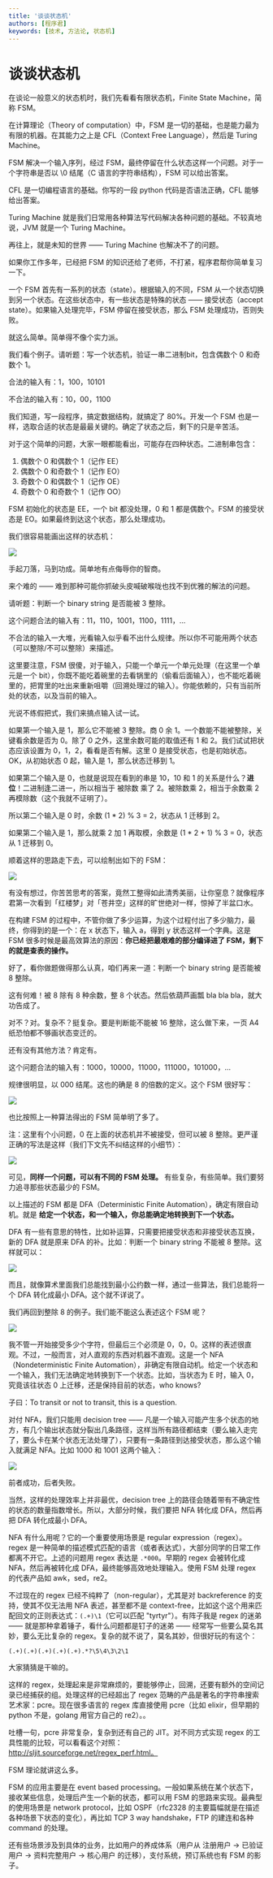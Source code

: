 ```yaml
---
title: '谈谈状态机'
authors: [程序君]
keywords: [技术, 方法论, 状态机]
---
```


# 谈谈状态机

在谈论一般意义的状态机时，我们先看看有限状态机，Finite State Machine，简称 FSM。

在计算理论（Theory of computation）中，FSM 是一切的基础，也是能力最为有限的机器。在其能力之上是 CFL（Context Free Language），然后是 Turing Machine。

FSM 解决一个输入序列，经过 FSM，最终停留在什么状态这样一个问题。对于一个字符串是否以 \0 结尾（C 语言的字符串结构），FSM 可以给出答案。

CFL 是一切编程语言的基础。你写的一段 python 代码是否语法正确，CFL 能够给出答案。

Turing Machine 就是我们日常用各种算法写代码解决各种问题的基础。不较真地说，JVM 就是一个 Turing Machine。

再往上，就是未知的世界 —— Turing Machine 也解决不了的问题。

如果你工作多年，已经把 FSM 的知识还给了老师，不打紧，程序君帮你简单复习一下。

一个 FSM 首先有一系列的状态（state）。根据输入的不同，FSM 从一个状态切换到另一个状态。在这些状态中，有一些状态是特殊的状态 —— 接受状态（accept state）。如果输入处理完毕，FSM 停留在接受状态，那么 FSM 处理成功，否则失败。

就这么简单。简单得不像个实力派。

我们看个例子。请听题：写一个状态机，验证一串二进制bit，包含偶数个 0 和奇数个 1。

合法的输入有：1，100，10101

不合法的输入有：10，00，1100

我们知道，写一段程序，搞定数据结构，就搞定了 80%。开发一个 FSM 也是一样，选取合适的状态是最最关键的。确定了状态之后，剩下的只是辛苦活。

对于这个简单的问题，大家一眼都能看出，可能存在四种状态。二进制串包含：

1. 偶数个 0 和偶数个 1（记作 EE）
2. 偶数个 0 和奇数个 1（记作 EO）
3. 奇数个 0 和偶数个 1（记作 OE）
2. 奇数个 0 和奇数个 1（记作 OO）

FSM 初始化的状态是 EE，一个 bit 都没处理，0 和 1 都是偶数个。FSM 的接受状态是 EO。如果最终到达这个状态，那么处理成功。

我们很容易能画出这样的状态机：

![](assets/even_odd.png)

手起刀落，马到功成。简单地有点侮辱你的智商。

来个难的 —— 难到那种可能你抓破头皮喊破喉咙也找不到优雅的解法的问题。

请听题：判断一个 binary string 是否能被 3 整除。

这个问题合法的输入有：11，110，1001，1100，1111，...

不合法的输入一大堆，光看输入似乎看不出什么规律。所以你不可能用两个状态（可以整除/不可以整除）来描述。

这里要注意，FSM 很傻，对于输入，只能一个单元一个单元处理（在这里一个单元是一个 bit），你既不能吃着碗里的去看锅里的（偷看后面输入），也不能吃着碗里的，把胃里的吐出来重新咀嚼（回溯处理过的输入）。你能依赖的，只有当前所处的状态，以及当前的输入。

光说不练假把式，我们来搞点输入试一试。

如果第一个输入是 1，那么它不能被 3 整除。商 0 余 1。一个数能不能被整除，关键看余数是否为 0。除了 0 之外，这里余数可能的取值还有 1 和 2。我们试试把状态应该设置为 0，1，2，看看是否有解。这里 0 是接受状态，也是初始状态。OK，从初始状态 0 起，输入是 1，那么状态迁移到 1。

如果第二个输入是 0，也就是说现在看到的串是 10，10 和 1 的关系是什么？__进位__！二进制逢二进一，所以相当于 被除数 乘了 2。被除数乘 2，相当于余数乘 2 再模除数（这个我就不证明了）。

所以第二个输入是 0 时，余数 (1 * 2) % 3 = 2，状态从 1 迁移到 2。

如果第二个输入是 1，那么就乘 2 加 1 再取模，余数是 (1 * 2 + 1) % 3 = 0，状态从 1 迁移到 0。

顺着这样的思路走下去，可以绘制出如下的 FSM：

![](assets/mod3.png)

有没有想过，你苦苦思考的答案，竟然工整得如此清秀美丽，让你窒息？就像程序君第一次看到「红楼梦」对「苍井空」这样的旷世绝对一样，惊掉了半盆口水。

在构建 FSM 的过程中，不管你做了多少运算，为这个过程付出了多少脑力，最终，你得到的是一个：在 x 状态下，输入 a，得到 y 状态这样一个字典。这是 FSM 很多时候是最高效算法的原因：__你已经把最艰难的部分编译进了 FSM，剩下的就是查表的操作。__

好了，看你做题做得那么认真，咱们再来一道：判断一个 binary string 是否能被 8 整除。

这有何难！被 8 除有 8 种余数，整 8 个状态。然后依葫芦画瓢 bla bla bla，就大功告成了。

对不？对。复杂不？挺复杂。要是判断能不能被 16 整除，这么做下来，一页 A4 纸恐怕都不够画状态变迁的。

还有没有其他方法？肯定有。

这个问题合法的输入有：1000，10000，11000，111000，101000，...

规律很明显，以 000 结尾。这也的确是 8 的倍数的定义。这个 FSM 很好写：

![](assets/mod8.png)

也比按照上一种算法得出的 FSM 简单明了多了。

注：这里有个小问题，0 在上面的状态机并不被接受，但可以被 8 整除。更严谨正确的写法是这样（我们下文先不纠结这样的小细节）：

![](assets/mod8_1.png)

可见，__同样一个问题，可以有不同的 FSM 处理。__ 有些复杂，有些简单。我们要努力追寻那些状态最少的 FSM。

以上描述的 FSM 都是 DFA（Deterministic Finite Automation），确定有限自动机。就是 __给定一个状态，和一个输入，你总能确定地转换到下一个状态。__

DFA 有一些有意思的特性，比如补运算，只需要把接受状态和非接受状态互换，新的 DFA 就是原来 DFA 的补。比如：判断一个 binary string 不能被 8 整除。这样就可以：

![](assets/not_mod8.png)

而且，就像算术里面我们总能找到最小公约数一样，通过一些算法，我们总能将一个 DFA 转化成最小 DFA。这个就不详说了。

我们再回到整除 8 的例子。我们能不能这么表述这个 FSM 呢？

![](assets/mod8_nfa.png)

我不管一开始接受多少个字符，但最后三个必须是 0，0，0。这样的表述很直观。不过，一般而言，对人直观的东西对机器不直观。这是一个 NFA（Nondeterministic Finite Automation），非确定有限自动机。给定一个状态和一个输入，我们无法确定地转换到下一个状态。比如，当状态为 E 时，输入 0，究竟该往状态 0 上迁移，还是保持目前的状态，who knows?

子曰：To transit or not to transit, this is a question.

对付 NFA，我们只能用 decision tree —— 凡是一个输入可能产生多个状态的地方，有几个输出状态就分裂出几条路径，这样当所有路径都结束（要么输入走完了，要么卡在某个状态无法处理了），只要有一条路径到达接受状态，那么这个输入就满足 NFA。比如 1000 和 1001 这两个输入：

![](assets/nfa_decision.jpg)

前者成功，后者失败。

当然，这样的处理效率上并非最优，decision tree 上的路径会随着带有不确定性的状态的数量指数增长。所以，大部分时候，我们要把 NFA 转化成 DFA，然后再把 DFA 转化成最小 DFA。

NFA 有什么用呢？它的一个重要使用场景是 regular expression（regex）。regex 是一种简单的描述模式匹配的语言（或者表达式），大部分同学的日常工作都离不开它。上述的问题用 regex 表达是 ``.*000``。早期的 regex 会被转化成 NFA，然后再被转化成 DFA，最终能够高效地处理输入。使用 FSM 处理 regex 的代表产品如 awk，sed，re2。

不过现在的 regex 已经不纯粹了（non-regular），尤其是对 backreference 的支持，使其不仅无法用 NFA 表述，甚至都不是 context-free，比如这个这个用来匹配回文的正则表达式：``(.+)\1``（它可以匹配 "tyrtyr"）。有阵子我是 regex 的迷弟 —— 就是那种拿着锤子，看什么问题都是钉子的迷弟 —— 经常写一些要么莫名其妙，要么无比复杂的 regex。复杂的就不说了，莫名其妙，但很好玩的有这个：

```regex
(.+)(.+)(.+)(.+)(.+).*?\5\4\3\2\1
```

大家猜猜是干嘛的。

这样的 regex，处理起来是非常麻烦的，要能够停止，回溯，还要有额外的空间记录已经捕获的组。处理这样的已经超出了 regex 范畴的产品是著名的字符串搜索艺术家：pcre。现在很多语言的 regex 库直接使用 pcre（比如 elixir，但早期的 python 不是，golang 用官方自己的 re2）。。

吐槽一句，pcre 非常复杂，复杂到还有自己的 JIT。对不同方式实现 regex 的工具性能的比较，可以看看这个对照：http://sljit.sourceforge.net/regex_perf.html。

FSM 理论就讲这么多。

FSM 的应用主要是在 event based processing。一般如果系统在某个状态下，接收某些信息，处理后产生一个新的状态，都可以用 FSM 的思路来实现。最典型的使用场景是 network protocol，比如 OSPF（rfc2328 的主要篇幅就是在描述各种场景下状态的变化），再比如 TCP 3 way handshake，FTP 的建连和各种 command 的处理。

还有些场景涉及到具体的业务，比如用户的养成体系（用户从 注册用户 -> 已验证用户 -> 资料完整用户 -> 核心用户 的迁移），支付系统，预订系统也有 FSM 的影子。
